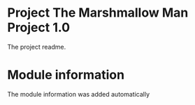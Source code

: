 
# Project The Marshmallow Man Project 1.0

The project readme.

# Module information 

The module information was added automatically
